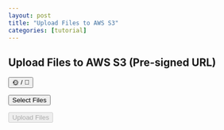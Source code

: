 ```yaml
---
layout: post
title: "Upload Files to AWS S3"
categories: [tutorial]
---
```


<link rel="stylesheet" href="/assets/css/upload.css">
<script src="/assets/js/upload.js"></script>

<div class="file-upload-container">
  <h2>Upload Files to AWS S3 (Pre-signed URL)</h2>

  <!-- 模式切換按鈕 -->
  <button id="themeToggle" class="btn btn-secondary">🌞 / 🌙</button>

  <!-- 檔案選擇 -->
  <input type="file" id="fileInput" multiple webkitdirectory hidden />
  <button id="selectBtn" class="btn btn-primary">Select Files</button>

  <!-- 檔案清單 -->
  <ul id="fileList" class="file-list"></ul>

  <!-- 上傳按鈕 -->
  <button id="uploadBtn" class="btn btn-success" disabled>Upload Files</button>

  <!-- 狀態顯示 -->
  <p id="uploadStatus" class="upload-status"></p>
</div>
